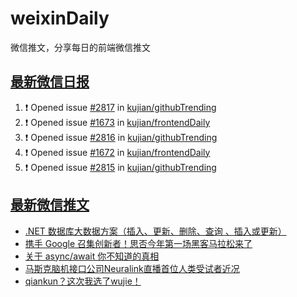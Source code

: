 # weixinDaily
微信推文，分享每日的前端微信推文

## [最新微信日报](https://github.com/kujian/weixinDaily/issues)

<!--START_SECTION:activity-->
1. ❗ Opened issue [#2817](https://github.com/kujian/githubTrending/issues/2817) in [kujian/githubTrending](https://github.com/kujian/githubTrending)
2. ❗ Opened issue [#1673](https://github.com/kujian/frontendDaily/issues/1673) in [kujian/frontendDaily](https://github.com/kujian/frontendDaily)
3. ❗ Opened issue [#2816](https://github.com/kujian/githubTrending/issues/2816) in [kujian/githubTrending](https://github.com/kujian/githubTrending)
4. ❗ Opened issue [#1672](https://github.com/kujian/frontendDaily/issues/1672) in [kujian/frontendDaily](https://github.com/kujian/frontendDaily)
5. ❗ Opened issue [#2815](https://github.com/kujian/githubTrending/issues/2815) in [kujian/githubTrending](https://github.com/kujian/githubTrending)
<!--END_SECTION:activity-->


## [最新微信推文](https://weixin.qdkfweb.cn/)

<!-- BLOG-POST-LIST:START -->
- [.NET 数据库大数据方案（插入、更新、删除、查询 、插入或更新）](https://weixin.qdkfweb.cn/41620.html)
- [携手 Google 召集创新者！思否今年第一场黑客马拉松来了](https://weixin.qdkfweb.cn/41661.html)
- [关于 async/await 你不知道的真相](https://weixin.qdkfweb.cn/41644.html)
- [马斯克脑机接口公司Neuralink直播首位人类受试者近况](https://weixin.qdkfweb.cn/41629.html)
- [qiankun？这次我选了wujie！](https://weixin.qdkfweb.cn/41653.html)
<!-- BLOG-POST-LIST:END -->